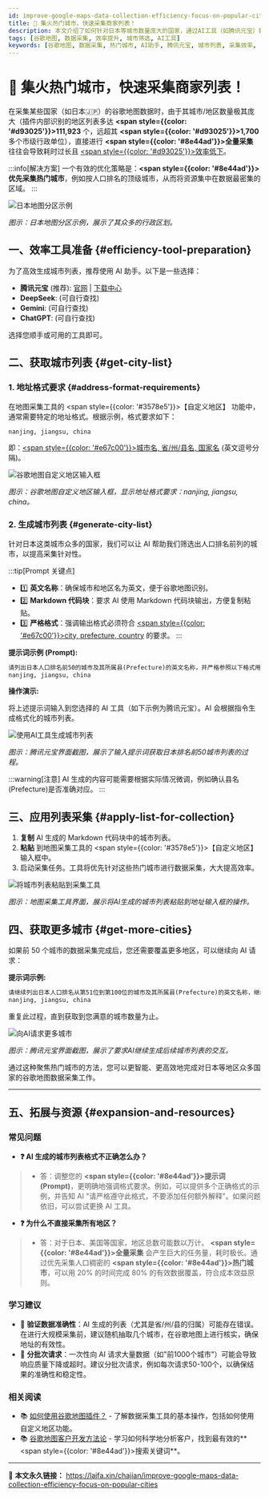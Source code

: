 ```yaml
---
id: improve-google-maps-data-collection-efficiency-focus-on-popular-cities
title: 🎯 集火热门城市，快速采集商家列表！
description: 本文介绍了如何针对日本等城市数量庞大的国家，通过AI工具（如腾讯元宝）获取人口排名前列的城市列表，并将其应用于谷歌地图数据采集中，从而显著提升采集效率。学习如何精确生成所需格式的城市列表，优化您的地图数据采集流程。
tags: [谷歌地图, 数据采集, 效率提升, 城市筛选, AI工具]
keywords: [谷歌地图, 数据采集, 热门城市, AI助手, 腾讯元宝, 城市列表, 采集效率, laifaxin]
---
```


# 🎯 集火热门城市，快速采集商家列表！

在采集某些国家（如日本🇯🇵）的谷歌地图数据时，由于其城市/地区数量极其庞大（插件内部识别的地区列表多达 **<span style={{color: '#d93025'}}>111,923</span>** 个，远超其 **<span style={{color: '#d93025'}}>1,700</span>** 多个市级行政单位），直接进行 **<span style={{color: '#8e44ad'}}>全量采集</span>** 往往会导致耗时过长且 <u><span style={{color: '#d93025'}}>效率低下</span></u>。

:::info[解决方案]
一个有效的优化策略是：**<span style={{color: '#8e44ad'}}>优先采集热门城市</span>**，例如按人口排名的顶级城市，从而将资源集中在数据最密集的区域。
:::

![日本地图分区示例](https://cos.files.maozhishi.com/data/web/web-files/img/20250427194832.png)

_图示：日本地图分区示例，展示了其众多的行政区划。_

## 一、效率工具准备 {#efficiency-tool-preparation}

为了高效生成城市列表，推荐使用 AI 助手。以下是一些选择：

- **腾讯元宝** (推荐): [官网](https://yuanbao.tencent.com) | [下载中心](https://yuanbao.tencent.com/download)
- **DeepSeek**: (可自行查找)
- **Gemini**: (可自行查找)
- **ChatGPT**: (可自行查找)

选择您顺手或可用的工具即可。

## 二、获取城市列表 {#get-city-list}

### 1. 地址格式要求 {#address-format-requirements}

在地图采集工具的 <span style={{color: '#3578e5'}}>【自定义地区】</span> 功能中，通常需要特定的地址格式。根据示例，格式要求如下：

```markdown
nanjing, jiangsu, china
```

即：<u><span style={{color: '#e67c00'}}>城市名, 省/州/县名, 国家名</span></u> (英文逗号分隔)。

![谷歌地图自定义地区输入框](https://cos.files.maozhishi.com/data/web/web-files/img/20250427195606.png)

_图示：谷歌地图自定义地区输入框，显示地址格式要求：nanjing, jiangsu, china。_

### 2. 生成城市列表 {#generate-city-list}

针对日本这类城市众多的国家，我们可以让 AI 帮助我们筛选出人口排名前列的城市，以提高采集针对性。

:::tip[Prompt 关键点]
- 1️⃣ **英文名称**：确保城市和地区名为英文，便于谷歌地图识别。
- 2️⃣ **Markdown 代码块**：要求 AI 使用 Markdown 代码块输出，方便复制粘贴。
- 3️⃣ **严格格式**：强调输出格式必须符合 <u><span style={{color: '#e67c00'}}>city, prefecture, country</span></u> 的要求。
:::

**提示词示例 (Prompt):**

```markdown
请列出日本人口排名前50的城市及其所属县(Prefecture)的英文名称，并严格参照以下格式用markdown代码块输出：
nanjing, jiangsu, china
```

**操作演示:**

将上述提示词输入到您选择的 AI 工具（如下示例为腾讯元宝）。AI 会根据指令生成格式化的城市列表。

![使用AI工具生成城市列表](https://cos.files.maozhishi.com/data/web/web-files/img/20250427202707.png)

_图示：腾讯元宝界面截图，展示了输入提示词获取日本排名前50城市列表的过程。_

:::warning[注意]
AI 生成的内容可能需要根据实际情况微调，例如确认县名(Prefecture)是否准确对应。
:::

## 三、应用列表采集 {#apply-list-for-collection}

1.  **复制** AI 生成的 Markdown 代码块中的城市列表。
2.  **粘贴** 到地图采集工具的 <span style={{color: '#3578e5'}}>【自定义地区】</span> 输入框中。
3.  启动采集任务。工具将优先针对这些热门城市进行数据采集，大大提高效率。

![将城市列表粘贴到采集工具](https://cos.files.maozhishi.com/data/web/web-files/img/20250427151349.png)

_图示：地图采集工具界面，展示将AI生成的城市列表粘贴到地址输入框的操作。_

## 四、获取更多城市 {#get-more-cities}

如果前 50 个城市的数据采集完成后，您还需要覆盖更多地区，可以继续向 AI 请求：

**提示词示例:**

```markdown
请继续列出日本人口排名从第51位到第100位的城市及其所属县(Prefecture)的英文名称，继续严格参照以下格式用markdown代码块输出：
nanjing, jiangsu, china
```

重复此过程，直到获取到您满意的城市数量为止。

![向AI请求更多城市](https://cos.files.maozhishi.com/data/web/web-files/img/20250427210706.png)

_图示：腾讯元宝界面截图，展示了要求AI继续生成后续城市列表的交互。_

通过这种聚焦热门城市的方法，您可以更智能、更高效地完成对日本等地区众多国家的谷歌地图数据采集工作。

---
## 五、拓展与资源 {#expansion-and-resources}

### 常见问题

- **❓ AI 生成的城市列表格式不正确怎么办？**
> - 答：调整您的 **<span style={{color: '#8e44ad'}}>提示词 (Prompt)</span>**，更明确地强调格式要求。例如，可以提供多个正确格式的示例，并告知 AI "请严格遵守此格式，不要添加任何额外解释"。如果问题依旧，可以尝试更换 AI 工具。

- **❓ 为什么不直接采集所有地区？**
> - 答：对于日本、美国等国家，地区总数可能数以万计。 **<span style={{color: '#8e44ad'}}>全量采集</span>** 会产生巨大的任务量，耗时极长。通过优先采集人口稠密的 **<span style={{color: '#8e44ad'}}>热门城市</span>**，可以用 20% 的时间完成 80% 的有效数据覆盖，符合成本效益原则。

### 学习建议

- 🎯 **验证数据准确性**：AI 生成的列表（尤其是省/州/县的归属）可能存在错误。在进行大规模采集前，建议随机抽取几个城市，在谷歌地图上进行核实，确保地址的有效性。
- 🔄 **分批次请求**：一次性向 AI 请求大量数据（如"前1000个城市"）可能会导致响应质量下降或超时。建议分批次请求，例如每次请求50-100个，以确保结果的准确性和稳定性。

### 相关阅读

- 📚 [如何使用谷歌地图插件？](./how-to-use-google-maps-plugin) - 了解数据采集工具的基本操作，包括如何使用自定义地区功能。
- 📚 [谷歌地图客户开发方法论](./how-to-use-google-maps-for-customer-development) - 学习如何科学地分析客户，找到最有效的**<span style={{color: '#8e44ad'}}>搜索关键词</span>**。

---

🔗 **本文永久链接：** https://laifa.xin/chajian/improve-google-maps-data-collection-efficiency-focus-on-popular-cities